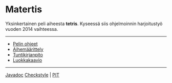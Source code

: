 Matertis
========

Yksinkertainen peli aiheesta **tetris**. Kyseessä siis ohjelmoinnin harjoitustyö vuoden 2014 vaihteessa.

- - -

* [Pelin ohjeet](Dokumentointi/ohjeet.md)<br>
* [Aihemäärittely](Dokumentointi/aiheenKuvausJaRakenne.md)<br>
* [Tuntikirjanpito](Dokumentointi/tuntikirjanpito.md)<br>
* [Luokkakaavio](Dokumentointi/luokkakaavio.png)

- - -

<span vspace=20>[Javadoc](http://tilastokeskus.github.io/Matertis/site/apidocs/index.html)</space>
[Checkstyle](http://tilastokeskus.github.io/Matertis/site/checkstyle.html)
<span>|</span>
[PIT](http://tilastokeskus.github.io/Matertis/pit/)
